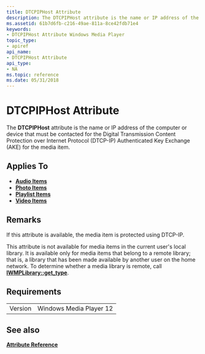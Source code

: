 ```yaml
---
title: DTCPIPHost Attribute
description: The DTCPIPHost attribute is the name or IP address of the computer or device that must be contacted for the Digital Transmission Content Protection over Internet Protocol (DTCP-IP) Authenticated Key Exchange (AKE) for the media item.
ms.assetid: 61b7d6fb-c216-49ae-811a-8ce42fdb71e4
keywords:
- DTCPIPHost Attribute Windows Media Player
topic_type:
- apiref
api_name:
- DTCPIPHost Attribute
api_type:
- NA
ms.topic: reference
ms.date: 05/31/2018
---
```


# DTCPIPHost Attribute

The **DTCPIPHost** attribute is the name or IP address of the computer or device that must be contacted for the Digital Transmission Content Protection over Internet Protocol (DTCP-IP) Authenticated Key Exchange (AKE) for the media item.

## Applies To

-   [**Audio Items**](audio-item-attributes.md)
-   [**Photo Items**](photo-item-attributes.md)
-   [**Playlist Items**](playlist-attributes-ref.md)
-   [**Video Items**](video-item-attributes.md)

## Remarks

If this attribute is available, the media item is protected using DTCP-IP.

This attribute is not available for media items in the current user's local library. It is available only for media items that belong to a remote library; that is, a library that has been made available by another user on the home network. To determine whether a media library is remote, call [**IWMPLibrary::get\_type**](/previous-versions/windows/desktop/api/wmp/nf-wmp-iwmplibrary-get_type).

## Requirements



|                    |                                    |
|--------------------|------------------------------------|
| Version<br/> | Windows Media Player 12<br/> |



## See also

<dl> <dt>

[**Attribute Reference**](attribute-reference.md)
</dt> </dl>

 

 





